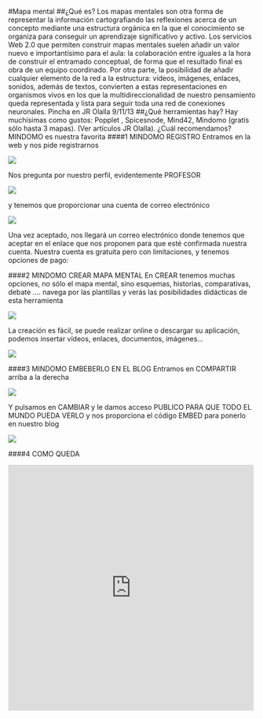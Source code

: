 #Mapa mental
##¿Qué es?
Los mapas mentales son otra forma de representar la información cartografiando las reflexiones acerca de un concepto mediante una estructura orgánica en la que el conocimiento se organiza para conseguir un aprendizaje significativo y activo.
Los servicios Web 2.0 que permiten construir mapas mentales suelen añadir un valor nuevo e importantísimo para el aula: la colaboración entre iguales a la hora de construir el entramado conceptual, de forma que el resultado final es obra de un equipo coordinado. Por otra parte, la posibilidad de añadir cualquier elemento de la red a la estructura: vídeos, imágenes, enlaces, sonidos, además de textos, convierten a estas representaciones en organismos vivos en los que la multidireccionalidad de nuestro pensamiento queda representada y lista para seguir toda una red de conexiones neuronales. Pincha en JR Olalla 9/11/13
##¿Qué herramientas hay?
Hay muchísimas como gustos: Popplet , Spicesnode, Mind42, Mindomo (gratis sólo hasta 3 mapas). (Ver artículos JR Olalla). ¿Cuál recomendamos? MINDOMO es nuestra favorita
####1 MINDOMO REGISTRO
Entramos en la web y nos pide registrarnos

![](https://catedu.gitbooks.io/aprendizaje-colaborativo-con-blog/content/assets/2019-10-24%2009_01_17.jpg)

Nos pregunta por nuestro perfil, evidentemente PROFESOR

![](https://catedu.gitbooks.io/aprendizaje-colaborativo-con-blog/content/assets/2019-10-24%2009_01_59.jpg)

y tenemos que proporcionar una cuenta de correo electrónico

![](https://catedu.gitbooks.io/aprendizaje-colaborativo-con-blog/content/assets/2019-10-24%2009_40_26.jpg)

Una vez aceptado, nos llegará un correo electrónico donde tenemos que aceptar en el enlace que nos proponen para que esté confirmada nuestra cuenta.
Nuestra cuenta es gratuita pero con limitaciones, y tenemos opciones de pago:


####2 MINDOMO CREAR MAPA MENTAL
En CREAR tenemos muchas opciones, no sólo el mapa mental, sino esquemas, historias, comparativas, debate .... navega por las plantillas y verás las posibilidades didácticas de esta herramienta

![](https://catedu.gitbooks.io/aprendizaje-colaborativo-con-blog/content/assets/2019-10-24%2009_15_23.jpg)

La creación es fácil, se puede realizar online o descargar su aplicación, podemos insertar vídeos, enlaces, documentos, imágenes...

![](https://catedu.gitbooks.io/aprendizaje-colaborativo-con-blog/content/assets/2019-10-24%2009_34_01.jpg)

####3 MINDOMO EMBEBERLO EN EL BLOG
Entramos en COMPARTIR arriba a la derecha

![](https://catedu.gitbooks.io/aprendizaje-colaborativo-con-blog/content/assets/2019-10-24%2009_38_20.jpg)

Y pulsamos en CAMBIAR y le damos acceso PUBLICO PARA QUE TODO EL MUNDO PUEDA VERLO y nos proporciona el código EMBED para ponerlo en nuestro blog

![](https://catedu.gitbooks.io/aprendizaje-colaborativo-con-blog/content/assets/2019-10-24%2009_36_32.jpg)

####4 COMO QUEDA
<iframe width="500" height="500" src="https://www.mindomo.com/mindmap/organigrama-dd523cd56fcf42cfbf370b4b57f23079" frameborder="0" allowfullscreen>Your browser does not support frames. <a href="https://www.mindomo.com/mindmap/organigrama-dd523cd56fcf42cfbf370b4b57f23079" target="_blank">View</a> this map on its original site. It was created using <a href="https://www.mindomo.com" target="_blank">Mindomo</a>.</iframe>